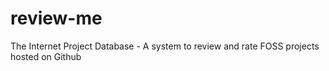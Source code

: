 # review-me
The Internet Project Database - A system to review and rate FOSS projects hosted on Github
